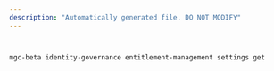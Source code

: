```yaml
---
description: "Automatically generated file. DO NOT MODIFY"
---
```


```bash


mgc-beta identity-governance entitlement-management settings get

```
